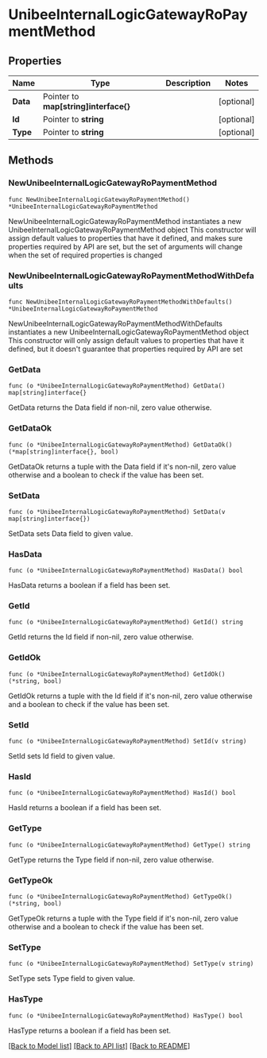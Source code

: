 # UnibeeInternalLogicGatewayRoPaymentMethod

## Properties

Name | Type | Description | Notes
------------ | ------------- | ------------- | -------------
**Data** | Pointer to **map[string]interface{}** |  | [optional] 
**Id** | Pointer to **string** |  | [optional] 
**Type** | Pointer to **string** |  | [optional] 

## Methods

### NewUnibeeInternalLogicGatewayRoPaymentMethod

`func NewUnibeeInternalLogicGatewayRoPaymentMethod() *UnibeeInternalLogicGatewayRoPaymentMethod`

NewUnibeeInternalLogicGatewayRoPaymentMethod instantiates a new UnibeeInternalLogicGatewayRoPaymentMethod object
This constructor will assign default values to properties that have it defined,
and makes sure properties required by API are set, but the set of arguments
will change when the set of required properties is changed

### NewUnibeeInternalLogicGatewayRoPaymentMethodWithDefaults

`func NewUnibeeInternalLogicGatewayRoPaymentMethodWithDefaults() *UnibeeInternalLogicGatewayRoPaymentMethod`

NewUnibeeInternalLogicGatewayRoPaymentMethodWithDefaults instantiates a new UnibeeInternalLogicGatewayRoPaymentMethod object
This constructor will only assign default values to properties that have it defined,
but it doesn't guarantee that properties required by API are set

### GetData

`func (o *UnibeeInternalLogicGatewayRoPaymentMethod) GetData() map[string]interface{}`

GetData returns the Data field if non-nil, zero value otherwise.

### GetDataOk

`func (o *UnibeeInternalLogicGatewayRoPaymentMethod) GetDataOk() (*map[string]interface{}, bool)`

GetDataOk returns a tuple with the Data field if it's non-nil, zero value otherwise
and a boolean to check if the value has been set.

### SetData

`func (o *UnibeeInternalLogicGatewayRoPaymentMethod) SetData(v map[string]interface{})`

SetData sets Data field to given value.

### HasData

`func (o *UnibeeInternalLogicGatewayRoPaymentMethod) HasData() bool`

HasData returns a boolean if a field has been set.

### GetId

`func (o *UnibeeInternalLogicGatewayRoPaymentMethod) GetId() string`

GetId returns the Id field if non-nil, zero value otherwise.

### GetIdOk

`func (o *UnibeeInternalLogicGatewayRoPaymentMethod) GetIdOk() (*string, bool)`

GetIdOk returns a tuple with the Id field if it's non-nil, zero value otherwise
and a boolean to check if the value has been set.

### SetId

`func (o *UnibeeInternalLogicGatewayRoPaymentMethod) SetId(v string)`

SetId sets Id field to given value.

### HasId

`func (o *UnibeeInternalLogicGatewayRoPaymentMethod) HasId() bool`

HasId returns a boolean if a field has been set.

### GetType

`func (o *UnibeeInternalLogicGatewayRoPaymentMethod) GetType() string`

GetType returns the Type field if non-nil, zero value otherwise.

### GetTypeOk

`func (o *UnibeeInternalLogicGatewayRoPaymentMethod) GetTypeOk() (*string, bool)`

GetTypeOk returns a tuple with the Type field if it's non-nil, zero value otherwise
and a boolean to check if the value has been set.

### SetType

`func (o *UnibeeInternalLogicGatewayRoPaymentMethod) SetType(v string)`

SetType sets Type field to given value.

### HasType

`func (o *UnibeeInternalLogicGatewayRoPaymentMethod) HasType() bool`

HasType returns a boolean if a field has been set.


[[Back to Model list]](../README.md#documentation-for-models) [[Back to API list]](../README.md#documentation-for-api-endpoints) [[Back to README]](../README.md)


